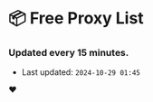 # :package: Free Proxy List
### Updated every 15 minutes.

- Last updated: `2024-10-29 01:45`

:heart:
